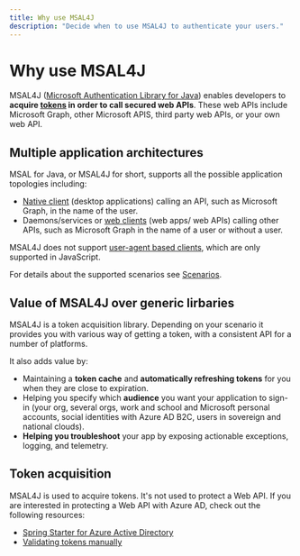 ```yaml
---
title: Why use MSAL4J
description: "Decide when to use MSAL4J to authenticate your users."
---
```


# Why use MSAL4J

MSAL4J ([Microsoft Authentication Library for Java](https://github.com/AzureAD/microsoft-authentication-library-for-java)) enables developers to **acquire [tokens](/azure/active-directory/develop/active-directory-dev-glossary#security-token) in order to call secured web APIs**. These web APIs include Microsoft Graph, other Microsoft APIS, third party web APIs, or your own web API.

## Multiple application architectures

MSAL for Java, or MSAL4J for short, supports all the possible application topologies including:

- [Native client](/azure/active-directory/develop/active-directory-dev-glossary#native-client)  (desktop applications) calling an API, such as Microsoft Graph, in the name of the user.
- Daemons/services or [web clients](/azure/active-directory/develop/active-directory-dev-glossary#web-client)  (web apps/ web APIs) calling other APIs, such as Microsoft Graph in the name of a user or without a user.

MSAL4J does not support [user-agent based clients](/azure/active-directory/develop/active-directory-dev-glossary#user-agent-based-client), which are only supported in JavaScript.

For details about the supported scenarios see [Scenarios](./scenarios.md).

## Value of MSAL4J over generic lirbaries

MSAL4J is a token acquisition library. Depending on your scenario it provides you with various way of getting a token, with a consistent API for a number of platforms.

It also adds value by:

- Maintaining a **token cache** and **automatically refreshing tokens** for you when they are close to expiration.
- Helping you specify which **audience** you want your application to sign-in (your org, several orgs, work and school and Microsoft personal accounts, social identities with Azure AD B2C, users in sovereign and national clouds).
- **Helping you troubleshoot** your app by exposing actionable exceptions, logging, and telemetry.

## Token acquisition

MSAL4J is used to acquire tokens. It's not used to protect a Web API. If you are interested in protecting a Web API with Azure AD, check out the following resources:

- [Spring Starter for Azure Active Directory](https://github.com/Azure/azure-sdk-for-java/tree/main/sdk/spring/spring-cloud-azure-starter-active-directory)
- [Validating tokens manually](/azure/active-directory/develop/access-tokens#validating-tokens)
